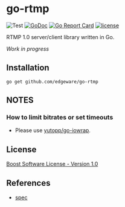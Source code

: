 # go-rtmp

![Test](https://github.com/edgeware/go-rtmp/workflows/Test/badge.svg)
[![GoDoc](https://godoc.org/github.com/edgeware/go-rtmp?status.svg)](http://godoc.org/github.com/edgeware/go-rtmp)
[![Go Report Card](https://goreportcard.com/badge/github.com/edgeware/go-rtmp)](https://goreportcard.com/report/github.com/edgeware/go-rtmp)
[![license](https://img.shields.io/github/license/edgeware/go-rtmp.svg)](https://github.com/edgeware/go-rtmp/blob/master/LICENSE_1_0.txt)

RTMP 1.0 server/client library written in Go.

*Work in progress*

## Installation

```
go get github.com/edgeware/go-rtmp
```

## NOTES

### How to limit bitrates or set timeouts

- Please use [yutopp/go-iowrap](https://github.com/yutopp/go-iowrap).

## License

[Boost Software License - Version 1.0](./LICENSE_1_0.txt)

## References

- [spec](https://wwwimages2.adobe.com/www.adobe.com/content/dam/acom/en/devnet/rtmp/pdf/rtmp_specification_1.0.pdf)
